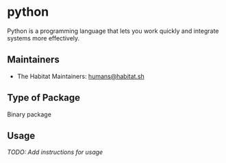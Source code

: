 # python

Python is a programming language that lets you work quickly   and integrate systems more effectively.

## Maintainers

* The Habitat Maintainers: <humans@habitat.sh>

## Type of Package

Binary package

## Usage

*TODO: Add instructions for usage*
